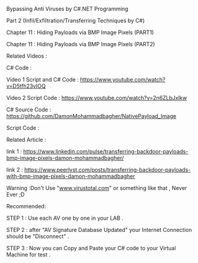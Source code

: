 

Bypassing Anti Viruses by C#.NET Programming

Part 2 (Infil/Exfiltration/Transferring Techniques by C#)

Chapter 11 : Hiding Payloads via BMP Image Pixels (PART1)

Chapter 11 : Hiding Payloads via BMP Image Pixels (PART2)

Related Videos :

C# Code :

Video 1 Script and C# Code : https://www.youtube.com/watch?v=D5tfh23vIOQ

Video 2 Script Code : https://www.youtube.com/watch?v=2n6ZLbJxlkw

C# Source Code : https://github.com/DamonMohammadbagher/NativePayload_Image

Script Code : 

Related Article :

link 1 : https://www.linkedin.com/pulse/transferring-backdoor-payloads-bmp-image-pixels-damon-mohammadbagher/

link 2 : https://www.peerlyst.com/posts/transferring-backdoor-payloads-with-bmp-image-pixels-damon-mohammadbagher

Warning :Don't Use "www.virustotal.com" or something like that , Never Ever ;D

Recommended:

STEP 1 : Use each AV one by one in your LAB .

STEP 2 : after "AV Signature Database Updated" your Internet Connection should be "Disconnect" .

STEP 3 : Now you can Copy and Paste your C# code to your Virtual Machine for test .

